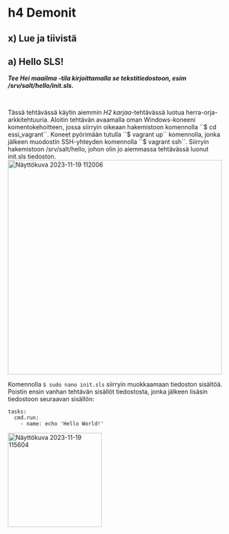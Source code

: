 # h4 Demonit
## x) Lue ja tiivistä

## a) Hello SLS!
<i><b>Tee Hei maailma -tila kirjoittamalla se tekstitiedostoon, esim /srv/salt/hello/init.sls.</i></b>
<p>&nbsp;</p>
Tässä tehtävässä käytin aiemmin <i>H2 karjaa</i>-tehtävässä luotua herra-orja-arkkitehtuuria. Aloitin tehtävän avaamalla oman Windows-koneeni komentokehoitteen, jossa siirryin oikeaan hakemistoon komennolla ``$ cd essi_vagrant``. Koneet pyörimään tutulla ``$ vagrant up`` komennolla, jonka jälkeen muodostin SSH-yhteyden komennolla ``$ vagrant ssh``. Siirryin hakemistoon /srv/salt/hello, johon olin jo aiemmassa tehtävässä luonut init.sls tiedoston. 

<img width="496" alt="Näyttökuva 2023-11-19 112006" src="https://github.com/esskra/palvelinten_hallinta/assets/148875302/c0a230c8-7fbe-4f73-bc04-ac6a98b11dc3">

Komennolla ``$ sudo nano init.sls`` siirryin muokkaamaan tiedoston sisältöä. Poistin ensin vanhan tehtävän sisällöt tiedostosta, jonka jälkeen lisäsin tiedostoon seuraavan sisällön:

```
tasks:
  cmd.run:
    - name: echo 'Hello World!'
```

<img width="218" alt="Näyttökuva 2023-11-19 115604" src="https://github.com/esskra/palvelinten_hallinta/assets/148875302/dc259370-c231-4107-9efc-14a3f5d583f9">

